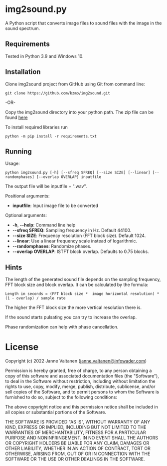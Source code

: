 # img2sound.py
A Python script that converts image files to sound files with the image in the sound spectrum.

## Requirements
Tested in Python 3.9 and Windows 10.

## Installation
Clone img2sound project from GitHub using Git from command line:

``` console
git clone https://github.com/kzmo/img2sound.git
```

-OR-

Copy the img2sound directory into your python path. The zip file can be found
[here](https://github.com/kzmo/img2sound/zipball/master)

To install required libraries run
``` console
python -m pip install -r requirements.txt
```

## Running

Usage:
``` console
python img2sound.py [-h] [--sfreq SFREQ] [--size SIZE] [--linear] [--randomphases] [--overlap OVERLAP] inputfile
```

The output file will be inputfile + ".wav".

Positional arguments:
- **inputfile**: Input image file to be converted

Optional arguments:
- **-h**, **--help**:        Command line help
- **--sfreq SFREQ**:      Sampling frequency in Hz. Default 44100.
- **--size SIZE**:        Frequency resolution (FFT block size). Default 1024.
- **--linear**:           Use a linear frequency scale instead of logarithmic.
- **--randomphases**:     Randomize phases.
- **--overlap OVERLAP**:  ISTFT block overlap. Defaults to 0.75 blocks.

## Hints

The length of the generated sound file depends on the sampling frequency,
FFT block size and block overlap. It can be calculated by the formula:

``` console
Length in seconds = (FFT block size *  image horizontal resolution) * (1 - overlap) / sample rate
```

The higher the FFT block size the more vertical resolution there is.

If the sound starts pulsating you can try to increase the overlap.

Phase randomization can help with phase cancellation.

# License

Copyright (c) 2022 Janne Valtanen (janne.valtanen@infowader.com)

Permission is hereby granted, free of charge, to any person obtaining a copy
of this software and associated documentation files (the "Software"), to deal
in the Software without restriction, including without limitation the rights
to use, copy, modify, merge, publish, distribute, sublicense, and/or sell
copies of the Software, and to permit persons to whom the Software is
furnished to do so, subject to the following conditions:

The above copyright notice and this permission notice shall be included in all
copies or substantial portions of the Software.

THE SOFTWARE IS PROVIDED "AS IS", WITHOUT WARRANTY OF ANY KIND,
EXPRESS OR IMPLIED, INCLUDING BUT NOT LIMITED TO THE WARRANTIES OF
MERCHANTABILITY, FITNESS FOR A PARTICULAR PURPOSE AND NONINFRINGEMENT.
IN NO EVENT SHALL THE AUTHORS OR COPYRIGHT HOLDERS BE LIABLE FOR ANY CLAIM,
DAMAGES OR OTHER LIABILITY, WHETHER IN AN ACTION OF CONTRACT, TORT OR
OTHERWISE, ARISING FROM, OUT OF OR IN CONNECTION WITH THE SOFTWARE OR THE USE
OR OTHER DEALINGS IN THE SOFTWARE.
